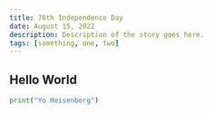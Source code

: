 ```yaml
---
title: 76th Independence Day
date: August 15, 2022
description: Description of the story goes here.
tags: [something, one, two]
---
```


## Hello World

```python
print("Yo Heisenberg")
```